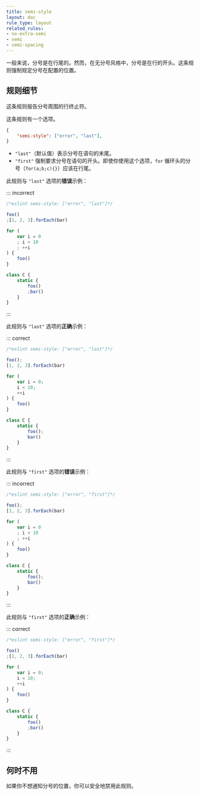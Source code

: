 ```yaml
---
title: semi-style
layout: doc
rule_type: layout
related_rules:
- no-extra-semi
- semi
- semi-spacing
---
```


一般来说，分号是在行尾的。然而，在无分号风格中，分号是在行的开头。这条规则强制规定分号在配置的位置。

## 规则细节

这条规则报告分号周围的行终止符。

这条规则有一个选项。

```json
{
    "semi-style": ["error", "last"],
}
```

* `"last"`（默认值）表示分号在语句的末尾。
* `"first"` 强制要求分号在语句的开头。即使你使用这个选项，`for` 循环头的分号（`for(a;b;c){}`）应该在行尾。

此规则与 `"last"` 选项的**错误**示例：

::: incorrect

```js
/*eslint semi-style: ["error", "last"]*/

foo()
;[1, 2, 3].forEach(bar)

for (
    var i = 0
    ; i < 10
    ; ++i
) {
    foo()
}

class C {
    static {
        foo()
        ;bar()
    }
}
```

:::

此规则与 `"last"` 选项的**正确**示例：

::: correct

```js
/*eslint semi-style: ["error", "last"]*/

foo();
[1, 2, 3].forEach(bar)

for (
    var i = 0;
    i < 10;
    ++i
) {
    foo()
}

class C {
    static {
        foo();
        bar()
    }
}
```

:::

此规则与 `"first"` 选项的**错误**示例：

::: incorrect

```js
/*eslint semi-style: ["error", "first"]*/

foo();
[1, 2, 3].forEach(bar)

for (
    var i = 0
    ; i < 10
    ; ++i
) {
    foo()
}

class C {
    static {
        foo();
        bar()
    }
}
```

:::

此规则与 `"first"` 选项的**正确**示例：

::: correct

```js
/*eslint semi-style: ["error", "first"]*/

foo()
;[1, 2, 3].forEach(bar)

for (
    var i = 0;
    i < 10;
    ++i
) {
    foo()
}

class C {
    static {
        foo()
        ;bar()
    }
}
```

:::

## 何时不用

如果你不想通知分号的位置，你可以安全地禁用此规则。
